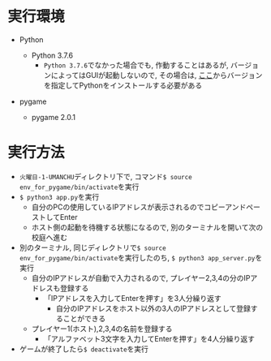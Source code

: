 # 実行環境
- Python
  - Python 3.7.6
    - `Python 3.7.6`でなかった場合でも, 作動することはあるが, バージョンによってはGUIが起動しないので, その場合は,  [ここ](https://www.python.org/downloads/)からバージョンを指定してPythonをインストールする必要がある

- pygame
  - pygame 2.0.1

# 実行方法
- `火曜日-1-UMANCHU`ディレクトリ下で, コマンド`$ source env_for_pygame/bin/activate`を実行
- `$ python3 app.py`を実行
   - 自分のPCの使用しているIPアドレスが表示されるのでコピーアンドペーストしてEnter
   - ホスト側の起動を待機する状態になるので, 別のターミナルを開いて次の校庭へ進む
- 別のターミナル, 同じディレクトリで`$ source env_for_pygame/bin/activate`を実行したのち, `$ python3 app_server.py`を実行
  - 自分のIPアドレスが自動で入力されるので, プレイヤー2,3,4の分のIPアドレスも登録する
    - 「IPアドレスを入力してEnterを押す」を3人分繰り返す
      - 自分のIPアドレスをホスト以外の3人のIPアドレスとして登録することができる
  - プレイヤー1(ホスト),2,3,4の名前を登録する
    - 「アルファベット3文字を入力してEnterを押す」を4人分繰り返す
- ゲームが終了したら`$ deactivate`を実行
